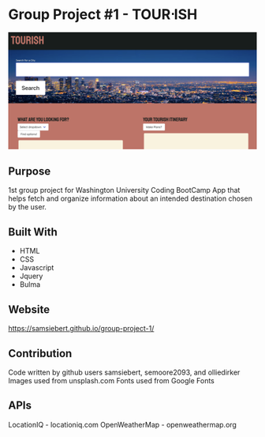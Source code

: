 # Group Project #1 - TOURᐧISH
![screenshot of Tourish webpage](/assets/images/screenshot.png)

## Purpose
1st group project for Washington University Coding BootCamp
App that helps fetch and organize information about an intended destination chosen by the user.

## Built With
* HTML
* CSS
* Javascript
* Jquery
* Bulma

## Website 
https://samsiebert.github.io/group-project-1/

## Contribution
Code written by github users samsiebert, semoore2093, and olliedirker
Images used from unsplash.com
Fonts used from Google Fonts

## APIs 
LocationIQ - locationiq.com
OpenWeatherMap - openweathermap.org

